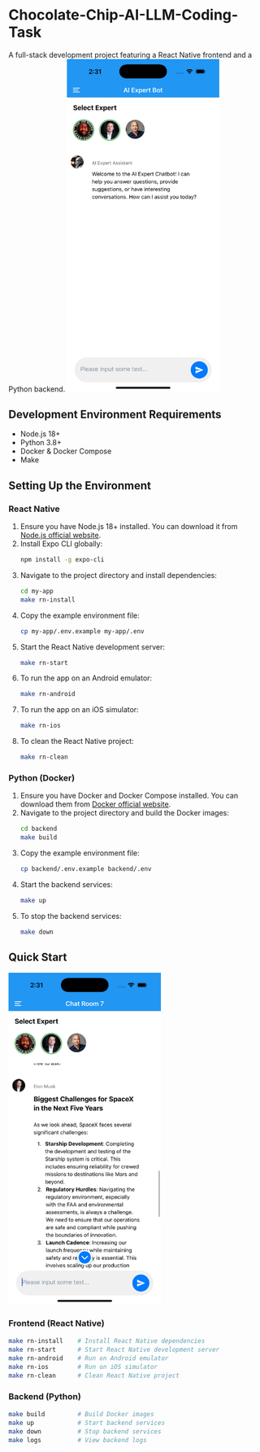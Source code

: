 # Chocolate-Chip-AI-LLM-Coding-Task

A full-stack development project featuring a React Native frontend and a Python backend.
<img src="images/home.png" alt="image1" width="300"/>

## Development Environment Requirements

- Node.js 18+
- Python 3.8+
- Docker & Docker Compose
- Make

## Setting Up the Environment

### React Native

1. Ensure you have Node.js 18+ installed. You can download it from [Node.js official website](https://nodejs.org/).
2. Install Expo CLI globally:
   ```sh
   npm install -g expo-cli
   ```
3. Navigate to the project directory and install dependencies:
   ```sh
   cd my-app
   make rn-install
   ```
4. Copy the example environment file:
   ```sh
   cp my-app/.env.example my-app/.env
   ```
5. Start the React Native development server:
   ```sh
   make rn-start
   ```
6. To run the app on an Android emulator:
   ```sh
   make rn-android
   ```
7. To run the app on an iOS simulator:
   ```sh
   make rn-ios
   ```
8. To clean the React Native project:
   ```sh
   make rn-clean
   ```

### Python (Docker)

1. Ensure you have Docker and Docker Compose installed. You can download them from [Docker official website](https://www.docker.com/).
2. Navigate to the project directory and build the Docker images:
   ```sh
   cd backend
   make build
   ```
3. Copy the example environment file:
   ```sh
   cp backend/.env.example backend/.env
   ```
4. Start the backend services:
   ```sh
   make up
   ```
5. To stop the backend services:
   ```sh
   make down
   ```

## Quick Start

<img src="images/ask_question.png" alt="image2" width="300"/>

### Frontend (React Native)

```sh
make rn-install    # Install React Native dependencies
make rn-start      # Start React Native development server
make rn-android    # Run on Android emulator
make rn-ios        # Run on iOS simulator
make rn-clean      # Clean React Native project
```

### Backend (Python)

```sh
make build         # Build Docker images
make up            # Start backend services
make down          # Stop backend services
make logs          # View backend logs
```

